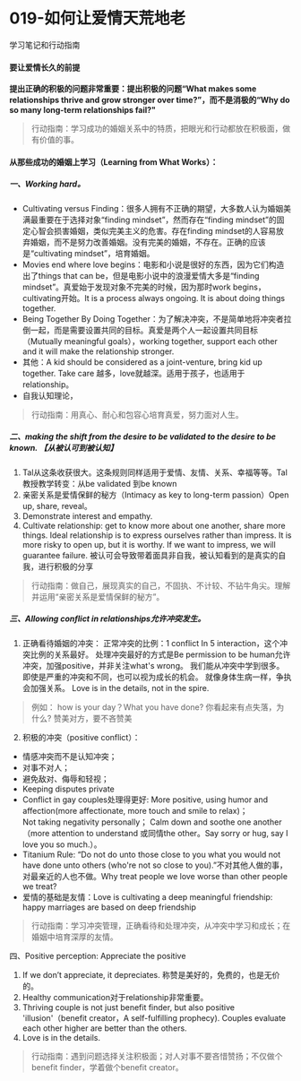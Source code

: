 # 019-如何让爱情天荒地老
学习笔记和行动指南 
#### 要让爱情长久的前提
**提出正确的积极的问题非常重要：提出积极的问题“What makes some relationships thrive and grow stronger over time?”，而不是消极的“Why do so many long-term relationships fail?"**

> 行动指南：学习成功的婚姻关系中的特质，把眼光和行动都放在积极面，做有价值的事。

#### 从那些成功的婚姻上学习（Learning from What Works）：
##### 一、Working hard。
*  Cultivating versus Finding：很多人拥有不正确的期望，大多数人认为婚姻美满最重要在于选择对象“finding mindset”，然而存在“finding mindset”的固定心智会损害婚姻，类似完美主义的危害。存在finding mindset的人容易放弃婚姻，而不是努力改善婚姻。没有完美的婚姻，不存在。正确的应该是“cultivating mindset”，培育婚姻。 
*  Movies end where love begins：电影和小说是很好的东西，因为它们构造出了things that can be，但是电影小说中的浪漫爱情大多是“finding mindset”。真爱始于发现对象不完美的时候，因为那时work begins，cultivating开始。It is a process always ongoing. It is about doing things together.
*  Being Together By Doing Together：为了解决冲突，不是简单地将冲突者拉倒一起，而是需要设置共同的目标。真爱是两个人一起设置共同目标（Mutually meaningful goals），working together, support each other and it will make the relationship stronger.
*  其他：A kid should be considered as a joint-venture, bring kid up together. Take care 越多，love就越深。适用于孩子，也适用于relationship。
* 自我认知理论，
> 行动指南：用真心、耐心和包容心培育真爱，努力面对人生。

##### 二、making the shift from the desire to be validated to the desire to be known. 【从被认可到被认知】
1. Tal从这条收获很大。这条规则同样适用于爱情、友情、关系、幸福等等。Tal教授教学转变：从be validated 到be known
2. 亲密关系是爱情保鲜的秘方（Intimacy as key to long-term passion）Open up, share, reveal。
3. Demonstrate interest and empathy.
4. Cultivate relationship: get to know more about one another, share more things. Ideal relationship is to express ourselves rather than impress. It is more risky to open up, but it is worthy. If we want to impress, we will guarantee failure. 被认可会导致带着面具非自我，被认知看到的是真实的自我，进行积极的分享 
> 行动指南：做自己，展现真实的自己，不固执、不计较、不钻牛角尖。理解并运用“亲密关系是爱情保鲜的秘方”。

##### 三、Allowing conflict in relationships允许冲突发生。
1. 正确看待婚姻的冲突：
正常冲突的比例：1 conflict In 5 interaction，这个冲突比例的关系最好。
处理冲突最好的方式是Be permission to be human允许冲突，加强positive，并非关注what's wrong。
我们能从冲突中学到很多。
即使是严重的冲突和不同，也可以视为成长的机会。
就像身体生病一样，争执会加强关系。
Love is in the details, not in the spire.
> 例如： how is your day？What you have done? 你看起来有点失落，为什么?
> 赞美对方，要不吝赞美 
2. 积极的冲突（positive conflict）：
- 情感冲突而不是认知冲突；
- 对事不对人；
- 避免敌对、侮辱和轻视；
- Keeping disputes private
- Conflict in gay couples处理得更好:
 More positive, using humor and affection(more affectionate, more touch and smile to relax)；              
 Not taking negativity personally；
 Calm down and soothe one another（more attention to understand 或同情the other。Say sorry or hug, say I love you so much.）。 
- Titanium Rule: “Do not do unto those close to you what you would not have done unto others 
(who're not so close to you).”不对其他人做的事，对最亲近的人也不做。Why treat people we love 
worse than other people we treat?
- 爱情的基础是友情：Love is cultivating a deep meaningful friendship: happy marriages are based on deep friendship 
> 行动指南：学习冲突管理，正确看待和处理冲突，从冲突中学习和成长；在婚姻中培育深厚的友情。

四、Positive perception: Appreciate the positive
1.  If we don’t appreciate, it depreciates. 称赞是美好的，免费的，也是无价的。
2. Healthy communication对于relationship非常重要。
3. Thriving couple is not just benefit finder, but also positive 'illusion'（benefit creator，A self-fulfilling prophecy). Couples evaluate each other higher are better than the others. 
4. Love is in the details. 
> 行动指南：遇到问题选择关注积极面；对人对事不要吝惜赞扬；不仅做个benefit finder，学着做个benefit creator。 

